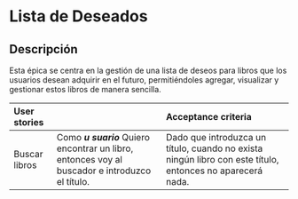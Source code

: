 # Lista de Deseados

## Descripción

Esta épica se centra en la gestión de una lista de deseos para libros que los usuarios desean adquirir en el futuro, permitiéndoles agregar, visualizar y gestionar estos libros de manera sencilla.

| User stories  |                                                                                                 | Acceptance criteria                                                                                       |
| :------------ | :---------------------------------------------------------------------------------------------- | :-------------------------------------------------------------------------------------------------------- |
| Buscar libros | Como **_u suario_** Quiero encontrar un libro, entonces voy al buscador e introduzco el título. | Dado que introduzca un título, cuando no exista ningún libro con este título, entonces no aparecerá nada. |
